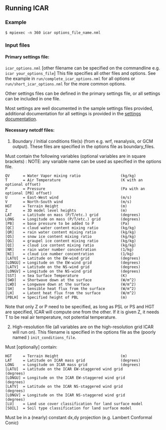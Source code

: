 ## Running ICAR

### Example

```shell
$ mpiexec -n 360 icar options_file_name.nml
```

### Input files

#### Primary settings file:
`icar_options.nml` [other filename can be specified on the commandline e.g. `icar your_options_file`]
        This file specifies all other files and options.  See the example in `run/complete_icar_options.nml` for all options or `run/short_icar_options.nml` for the more common options.

Other settings files can be defined in the primary settings file, or all settings can be included in one file.

Most settings are well documented in the sample settings files provided, additional documentation for all settings is provided in the [settings documentation](settings_documentation.md).

#### Necessary netcdf files:

1) Boundary / Initial conditions file(s) (from e.g. wrf, reanalysis, or GCM output).  These files are specified in the options file as boundary\_files.

Must contain the following variables (optional variables are in square brackets) :
NOTE: any variable name can be used as specified in the options file.
```Text
QV      = Water Vapor mixing ratio                  (kg/kg)
T       = Air Temperature                           (K with an optional offset)
P       = Pressure                                  (Pa with an optional [PB] offset)
U       = East-West wind                            (m/s)
V       = North-South wind                          (m/s)
HGT     = Terrain Height                            (m)
Z       = 3D model level heights                    (m)
LAT     = Latitude on mass (P/T/etc.) grid          (degrees)
LONG    = Longitude on mass (P/T/etc.) grid         (degrees)
[PB]    = base pressure to be added to P            (Pa)
[QC]    = cloud water content mixing ratio          (kg/kg)
[QR]    = rain water content mixing ratio           (kg/kg)
[QS]    = snow ice content mixing ratio             (kg/kg)
[QG]    = graupel ice content mixing ratio          (kg/kg)
[QI]    = cloud ice content mixing ratio            (kg/kg)
[NR]    = rain water number concentration           (1/kg)
[NI]    = cloud ice number concentration            (1/kg)
[LATU]  = Latitude on the EW-wind grid              (degrees)
[LONGU] = Longitude on the EW-wind grid             (degrees)
[LATV]  = Latitude on the NS-wind grid              (degrees)
[LONGV] = Longitude on the NS-wind grid             (degrees)
[SST]   = Sea Surface Temperature                   (K)
[SWD]   = Shortwave down at the surface             (W/m^2)
[LWD]   = Longwave down at the surface              (W/m^2)
[SH]    = Sensible heat flux from the surface       (W/m^2)
[LH]    = Latent heat flux from the surface         (W/m^2)
[PBLH]  = Specified height of PBL                   (m)
```
Note that only Z or P need to be specified, as long as PSL or PS and HGT are specified, ICAR will compute one from the other. If it is given Z, it needs T to be real air temperature, not potential temperature.


2) High-resolution file (all variables are on the high-resolution grid ICAR will run on).  This filename is specified in the options file as the (poorly named ) `init_conditions_file`.

Must [optionally] contain:
```Text
HGT     = Terrain Height                            (m)
LAT     = Latitude on ICAR mass grid                (degrees)
LONG    = Longitude on ICAR mass grid               (degrees)
[LATU]  = Latitude on the ICAR EW-staggered wind grid         (degrees)
[LONGU] = Longitude on the ICAR EW-staggered wind grid        (degrees)
[LATV]  = Latitude on the ICAR NS-staggered wind grid         (degrees)
[LONGV] = Longitude on the ICAR NS-staggered wind grid        (degrees)
[LU]    = Land use cover classification for land surface model
[SOIL]  = Soil type classification for land surface model
```
Must be in a (nearly) constant dx,dy projection (e.g. Lambert Conformal Conic)
